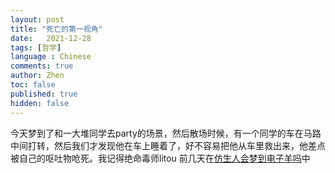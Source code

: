 ```yaml
---
layout: post
title: "死亡的第一视角"
date:   2021-12-28
tags: [哲学]
language : Chinese
comments: true
author: Zhen
toc: false
published: true
hidden: false
---
```

今天梦到了和一大堆同学去party的场景，然后散场时候，有一个同学的车在马路中间打转，然后我们才发现他在车上睡着了，好不容易把他从车里救出来，他差点被自己的呕吐物呛死。我记得绝命毒师litou
前几天在[仿生人会梦到电子羊吗](/仿生人会梦到电子羊吗)中
<!--stackedit_data:
eyJoaXN0b3J5IjpbMTM0MTY4MjU4MV19
-->